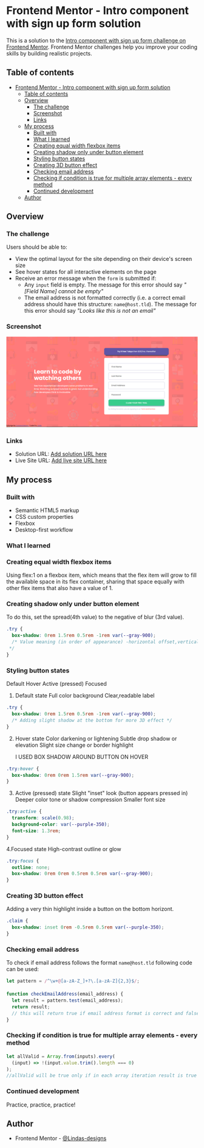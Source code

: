 # Frontend Mentor - Intro component with sign up form solution

This is a solution to the [Intro component with sign up form challenge on Frontend Mentor](https://www.frontendmentor.io/challenges/intro-component-with-signup-form-5cf91bd49edda32581d28fd1). Frontend Mentor challenges help you improve your coding skills by building realistic projects.

## Table of contents

- [Frontend Mentor - Intro component with sign up form solution](#frontend-mentor---intro-component-with-sign-up-form-solution)
  - [Table of contents](#table-of-contents)
  - [Overview](#overview)
    - [The challenge](#the-challenge)
    - [Screenshot](#screenshot)
    - [Links](#links)
  - [My process](#my-process)
    - [Built with](#built-with)
    - [What I learned](#what-i-learned)
    - [Creating equal width flexbox items](#creating-equal-width-flexbox-items)
    - [Creating shadow only under button element](#creating-shadow-only-under-button-element)
    - [Styling button states](#styling-button-states)
    - [Creating 3D button effect](#creating-3d-button-effect)
    - [Checking email address](#checking-email-address)
    - [Checking if condition is true for multiple array elements - every method](#checking-if-condition-is-true-for-multiple-array-elements---every-method)
    - [Continued development](#continued-development)
  - [Author](#author)

## Overview

### The challenge

Users should be able to:

- View the optimal layout for the site depending on their device's screen size
- See hover states for all interactive elements on the page
- Receive an error message when the `form` is submitted if:
  - Any `input` field is empty. The message for this error should say _"[Field Name] cannot be empty"_
  - The email address is not formatted correctly (i.e. a correct email address should have this structure: `name@host.tld`). The message for this error should say _"Looks like this is not an email"_

### Screenshot

![](./screenshot.png)

### Links

- Solution URL: [Add solution URL here](https://github.com/Lindas-designs/intro-component-with-signup-form-master)
- Live Site URL: [Add live site URL here](https://lindassignupform.netlify.app/)

## My process

### Built with

- Semantic HTML5 markup
- CSS custom properties
- Flexbox
- Desktop-first workflow

### What I learned

### Creating equal width flexbox items

Using flex:1 on a flexbox item, which means that the flex item will grow to fill the available space in its flex container, sharing that space equally with other flex items that also have a value of 1.

### Creating shadow only under button element

To do this, set the spread(4th value) to the negative of blur (3rd value).

```css
.try {
  box-shadow: 0rem 1.5rem 0.5rem -1rem var(--gray-900);
  /* Value meaning (in order of appearance) -horizontal offset,vertical offset, blur, spread, color.
 */
}
```

### Styling button states

Default
Hover
Active (pressed)
Focused

1. Default state
   Full color background
   Clear,readable label

```css
.try {
  box-shadow: 0rem 1.5rem 0.5rem -1rem var(--gray-900);
  /* Adding slight shadow at the bottom for more 3D effect */
}
```

2.  Hover state
    Color darkening or lightening
    Subtle drop shadow or elevation
    Slight size change or border highlight

    I USED BOX SHADOW AROUND BUTTON ON HOVER

```css
.try:hover {
  box-shadow: 0rem 0rem 1.5rem var(--gray-900);
}
```

3.  Active (pressed) state
    Slight "inset" look (button appears pressed in)
    Deeper color tone or shadow compression
    Smaller font size

```css
.try:active {
  transform: scale(0.98);
  background-color: var(--purple-350);
  font-size: 1.3rem;
}
```

4.Focused state
High-contrast outline or glow

```css
.try:focus {
  outline: none;
  box-shadow: 0rem 0rem 0.5rem 0.5rem var(--gray-900);
}
```

### Creating 3D button effect

Adding a very thin highlight inside a button on the bottom horizont.

```css
.claim {
  box-shadow: inset 0rem -0.5rem 0.5rem var(--purple-350);
}
```

### Checking email address

To check if email address follows the format `name@host.tld` following code can be used:

```js
let pattern = /^\w+@[a-zA-Z_]+?\.[a-zA-Z]{2,3}$/;

function checkEmailAddress(email_address) {
  let result = pattern.test(email_address);
  return result;
  // this will return true if email address format is correct and false if not.
}
```

### Checking if condition is true for multiple array elements - every method

```js
let allValid = Array.from(inputs).every(
  (input) => !(input.value.trim().length === 0)
);
//allValid will be true only if in each array iteration result is true
```

### Continued development

Practice, practice, practice!

## Author

- Frontend Mentor - [@Lindas-designs](https://www.frontendmentor.io/profile/Lindas-designs)
